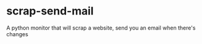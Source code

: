 # scrap-send-mail
A python monitor that will scrap a website, send you an email when there's changes
